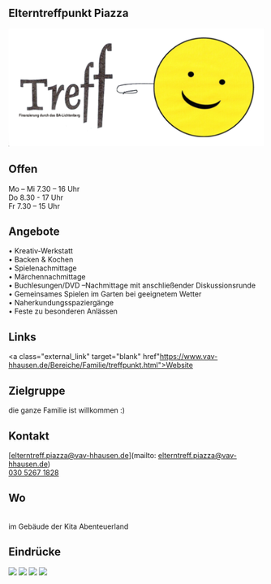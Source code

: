 ## Elterntreffpunkt Piazza
<img id="topmedia" src="images/Piazza/treffpunkt.png" />

## Offen
Mo – Mi 7.30 – 16 Uhr<br>
Do 8.30 - 17 Uhr<br>
Fr 7.30 – 15 Uhr<br>

<!--
## Wochenplan
<pre id="weeklyschedule">
Mo 09:00 - 11:00 Elternfrühstück (Themen: Gesunde Ernährung, Abstillen...)
Di 09:00 – 11:00 Krabbelgruppe
Mi 09:00 - 11:00 Nähkurs
Do 09:30 - 11:00 Krabbelgruppe
Do 14:00 - 17:00 Ausleihe von hochwertigen Aktion u. Brettspielen
</pre>
-->

## Angebote
•	Kreativ-Werkstatt<br>
•	Backen & Kochen <br>
•	Spielenachmittage<br>
•	Märchennachmittage <br>
•	Buchlesungen/DVD –Nachmittage mit anschließender Diskussionsrunde <br>
•	Gemeinsames Spielen im Garten bei geeignetem Wetter<br>
•	Naherkundungsspaziergänge<br>
•	Feste zu besonderen Anlässen<br>

## Links
<a class="external_link" target="blank" href"https://www.vav-hhausen.de/Bereiche/Familie/treffpunkt.html">Website</a>

## Zielgruppe
die ganze Familie ist willkommen :)

## Kontakt
[elterntreff.piazza@vav-hhausen.de](mailto: elterntreff.piazza@vav-hhausen.de)<br>
<a href="tel:+493052671828">030 5267 1828</a>

## Wo
<div id="gmap"></div>
<script>window.onload = showMap('Anna-Ebermann-Str. 25, 13053 Berlin', 0, 'gmap_mini')</script><br>
im Gebäude der Kita Abenteuerland

## Eindrücke
<div class="mediacontainer">
    <img src="/Familienzentren/images/Piazza/1.jpg" />
    <img src="/Familienzentren/images/Piazza/2.jpg" />
    <img src="/Familienzentren/images/Piazza/3.jpg" />
    <img src="/Familienzentren/images/Piazza/4.jpg" />
</div>
